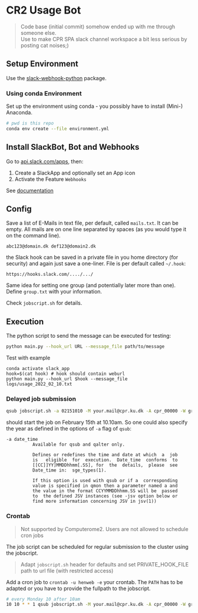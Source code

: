 # CR2 Usage Bot

> Code base (initial commit) somehow ended up with me through someone else.  
> Use to make CPR SPA slack channel workspace a bit less serious by posting cat noises;)

## Setup Environment

Use the [slack-webhook-python](https://github.com/10mohi6/slack-webhook-python) package.

### Using conda Environment

Set up the environment using conda - you possibly have to install (Mini-) Anaconda.

```bash
# pwd is this repo
conda env create --file environment.yml
```

## Install SlackBot, Bot and Webhooks

Go to [api.slack.com/apps](https://api.slack.com/apps), then:

1. Create a SlackApp and optionally set an App icon
2. Activate the Feature `Webhooks`

See [documentation](https://api.slack.com/messaging/webhooks)

## Config

Save a list of E-Mails in text file, per default, called `mails.txt`.
It can be empty. All mails are on one line separated by spaces (as you would type it on the command line).

```
abc123@domain.dk def123@domain2.dk
```

the Slack hook can be saved in a private file in you home directory (for security) and again just save a one-liner.
File is per default called `~/.hook`:

```
https://hooks.slack.com/..../.../
```

Same idea for setting one group (and potentially later more than one). Define `group.txt` with your information.

Check `jobscript.sh` for details.

## Execution

The python script to send the message can be executed for testing:

```bash
python main.py --hook_url URL --message_file path/to/message
```

Test with example

```
conda activate slack_app
hook=$(cat hook) # hook should contain weburl
python main.py --hook_url $hook --message_file logs/usage_2022_02_10.txt
```

### Delayed job submission

```bash
qsub jobscript.sh -a 02151010 -M your.mail@cpr.ku.dk -A cpr_00000 -W grouplist=cpr_00000 
```

should start the job on February 15th at 10.10am. So one could also specify the year as 
defined in the options of `-a` flag of `qsub`:

```     
-a date_time
          Available for qsub and qalter only.   

          Defines or redefines the time and date at which  a  job
          is   eligible  for  execution.  Date_time  conforms  to
          [[CC]]YY]MMDDhhmm[.SS], for  the  details,  please  see
          Date_time in:  sge_types(1).

          If this option is used with qsub or if a  corresponding
          value is specified in qmon then a parameter named a and
          the value in the format CCYYMMDDhhmm.SS will be  passed
          to  the defined JSV instances (see -jsv option below or
          find more information concerning JSV in jsv(1))
```

### Crontab

> Not supported by Computerome2. Users are not allowed to schedule cron jobs


The job script can be scheduled for regular submission to the cluster using the 
jobscript.

> Adapt `jobscript.sh` header for defaults and set PRIVATE_HOOK_FILE path to url file (with restricted access)

Add a cron job to `crontab -u henweb -e` your crontab. The `PATH` has to be adapted or 
you have to provide the fullpath to the jobscript.

```bash
# every Monday 10 after 10am
10 10 * * 1 qsub jobscript.sh -M your.mail@cpr.ku.dk -A cpr_00000 -W grouplist=cpr_00000
```


